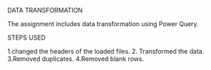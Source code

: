 DATA TRANSFORMATION

The assignment includes data transformation using Power Query.

STEPS USED

1.changed the headers of the loaded files.
2. Transformed the data.
3.Removed duplicates.
4.Removed blank rows.
